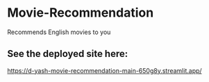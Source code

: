 # Movie-Recommendation
Recommends English movies to you

## See the deployed site here:
https://d-yash-movie-recommendation-main-650g8y.streamlit.app/
